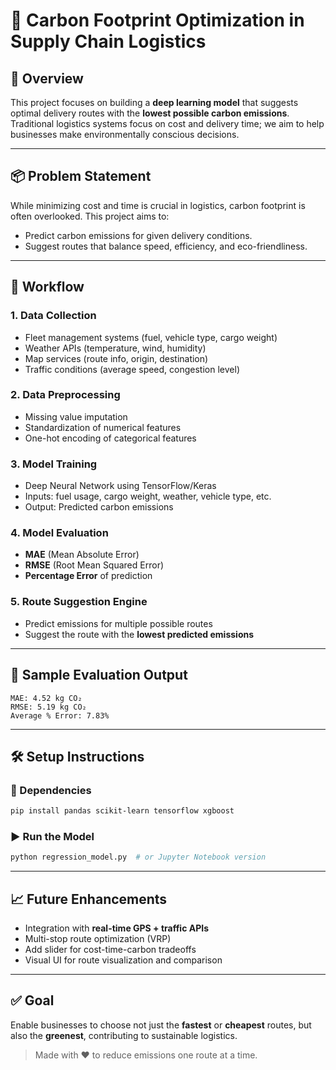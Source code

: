 # 🌱 Carbon Footprint Optimization in Supply Chain Logistics

## 🧠 Overview

This project focuses on building a **deep learning model** that suggests optimal delivery routes with the **lowest possible carbon emissions**. Traditional logistics systems focus on cost and delivery time; we aim to help businesses make environmentally conscious decisions.

---

## 📦 Problem Statement

While minimizing cost and time is crucial in logistics, carbon footprint is often overlooked. This project aims to:

* Predict carbon emissions for given delivery conditions.
* Suggest routes that balance speed, efficiency, and eco-friendliness.

---

## 🚀 Workflow

### 1. **Data Collection**

* Fleet management systems (fuel, vehicle type, cargo weight)
* Weather APIs (temperature, wind, humidity)
* Map services (route info, origin, destination)
* Traffic conditions (average speed, congestion level)

### 2. **Data Preprocessing**

* Missing value imputation
* Standardization of numerical features
* One-hot encoding of categorical features

### 3. **Model Training**

* Deep Neural Network using TensorFlow/Keras
* Inputs: fuel usage, cargo weight, weather, vehicle type, etc.
* Output: Predicted carbon emissions

### 4. **Model Evaluation**

* **MAE** (Mean Absolute Error)
* **RMSE** (Root Mean Squared Error)
* **Percentage Error** of prediction

### 5. **Route Suggestion Engine**

* Predict emissions for multiple possible routes
* Suggest the route with the **lowest predicted emissions**

---

## 🧪 Sample Evaluation Output

```
MAE: 4.52 kg CO₂
RMSE: 5.19 kg CO₂
Average % Error: 7.83%
```

---

## 🛠️ Setup Instructions

### 🔧 Dependencies

```bash
pip install pandas scikit-learn tensorflow xgboost
```

### ▶️ Run the Model

```bash
python regression_model.py  # or Jupyter Notebook version
```

---

## 📈 Future Enhancements

* Integration with **real-time GPS + traffic APIs**
* Multi-stop route optimization (VRP)
* Add slider for cost-time-carbon tradeoffs
* Visual UI for route visualization and comparison

---

## ✅ Goal

Enable businesses to choose not just the **fastest** or **cheapest** routes, but also the **greenest**, contributing to sustainable logistics.

> Made with ❤️ to reduce emissions one route at a time.
